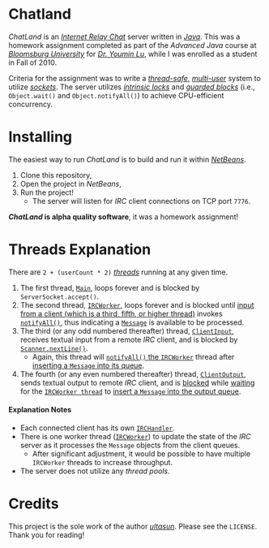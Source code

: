 # Chatland

*ChatLand* is an [*Internet Relay Chat*](https://datatracker.ietf.org/doc/rfc2812/) server written in [*Java*](https://docs.oracle.com/javase/tutorial/index.html). This was a homework assignment completed as part of the *Advanced Java* course at [*Bloomsburg University*](https://www.bloomu.edu/academics/programs/computer-science-bs) for [*Dr. Youmin Lu*](https://www.bloomu.edu/people-directory/youmin-lu), while I was enrolled as a student in Fall of 2010.

Criteria for the assignment was to write a [*thread-safe*](https://docs.oracle.com/javase/tutorial/essential/concurrency/index.html), [*multi-user*](https://en.wikipedia.org/wiki/Internet_Relay_Chat) system to utilize [*sockets*](https://en.wikipedia.org/wiki/Network_socket).  The server utilizes [*intrinsic locks*](https://docs.oracle.com/javase/tutorial/essential/concurrency/locksync.html) and [*guarded blocks*]() (i.e., `Object.wait()` and `Object.notifyAll()`) to achieve CPU-efficient concurrency.

# Installing

The easiest way to run *ChatLand* is to build and run it within [*NetBeans*](https://netbeans.apache.org).
1. Clone this repository,
2. Open the project in *NetBeans*,
3. Run the project!
    - The server will listen for *IRC* client connections on TCP port `7776`.

***ChatLand* is alpha quality software**, it was a homework assignment!

# Threads Explanation
There are `2 + (userCount * 2)` [*threads*](https://docs.oracle.com/javase/7/docs/api/java/lang/Thread.html) running at any given time.
1. The first thread, [`Main`](https://github.com/ultasun/chatland/blob/master/src/chatland/threads/Main.java), loops forever and is blocked by `ServerSocket.accept()`.
2. The second thread, [`IRCWorker`](https://github.com/ultasun/chatland/blob/master/src/chatland/threads/IRCWorker.java), loops forever and is blocked until [input from a client (which is a third, fifth, or higher thread)](https://github.com/ultasun/chatland/blob/3a95e6bbcdae05b55b49de6e96b773d5bd7c2ebd/src/chatland/threads/ClientInput.java#L43) invokes [`notifyAll()`](https://github.com/ultasun/chatland/blob/3a95e6bbcdae05b55b49de6e96b773d5bd7c2ebd/src/chatland/IRCHandler.java#L105), thus indicating a [`Message`](https://github.com/ultasun/chatland/blob/3a95e6bbcdae05b55b49de6e96b773d5bd7c2ebd/src/chatland/Message.java) is available to be processed.
3. The third (or any odd numbered thereafter) thread, [`ClientInput`](https://github.com/ultasun/chatland/blob/3a95e6bbcdae05b55b49de6e96b773d5bd7c2ebd/src/chatland/threads/ClientInput.java), receives textual input from a remote *IRC* client, and is blocked by [`Scanner.nextLine()`](https://github.com/ultasun/chatland/blob/3a95e6bbcdae05b55b49de6e96b773d5bd7c2ebd/src/chatland/threads/ClientInput.java#L36).
    - Again, this thread will [`notifyAll()` the `IRCWorker`](https://github.com/ultasun/chatland/blob/3a95e6bbcdae05b55b49de6e96b773d5bd7c2ebd/src/chatland/IRCHandler.java#L105) thread after [inserting a `Message` into its queue](https://github.com/ultasun/chatland/blob/3a95e6bbcdae05b55b49de6e96b773d5bd7c2ebd/src/chatland/threads/ClientInput.java#L43).
4. The fourth (or any even numbered thereafter) thread, [`ClientOutput`](https://github.com/ultasun/chatland/blob/3a95e6bbcdae05b55b49de6e96b773d5bd7c2ebd/src/chatland/threads/ClientOutput.java), sends textual output to remote *IRC* client, and is [blocked](https://github.com/ultasun/chatland/blob/3a95e6bbcdae05b55b49de6e96b773d5bd7c2ebd/src/chatland/threads/ClientOutput.java#L27) while [waiting](https://github.com/ultasun/chatland/blob/3a95e6bbcdae05b55b49de6e96b773d5bd7c2ebd/src/chatland/IRCHandler.java#L116) for the [`IRCWorker thread`](https://github.com/ultasun/chatland/blob/3a95e6bbcdae05b55b49de6e96b773d5bd7c2ebd/src/chatland/threads/IRCWorker.java#L45)  to [insert a `Message` into the output queue](https://github.com/ultasun/chatland/blob/3a95e6bbcdae05b55b49de6e96b773d5bd7c2ebd/src/chatland/IRCHandler.java#L112).

#### Explanation Notes
- Each connected client has its own [`IRCHandler`](https://github.com/ultasun/chatland/blob/3a95e6bbcdae05b55b49de6e96b773d5bd7c2ebd/src/chatland/IRCHandler.java).
- There is one worker thread ([`IRCWorker`](https://github.com/ultasun/chatland/blob/3a95e6bbcdae05b55b49de6e96b773d5bd7c2ebd/src/chatland/threads/IRCWorker.java)) to update the state of the *IRC* server as it processes the `Message` objects from the client queues.
    - After significant adjustment, it would be possible to have multiple `IRCWorker` threads to increase throughput.
- The server does not utilize any *thread pools*.

# Credits
This project is the sole work of the author [*ultasun*](https://ultasun.github.com/ultasun).  Please see the `LICENSE`.  Thank you for reading!


